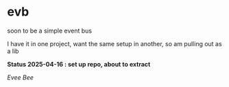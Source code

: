 # evb

soon to be a simple event bus

I have it in one project, want the same setup in another, so am pulling out as a lib

**Status 2025-04-16 : set up repo, about to extract**

*Evee Bee*
